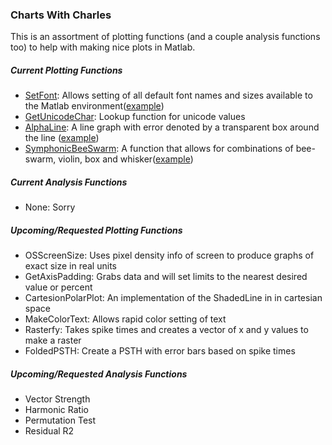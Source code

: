 ### Charts With Charles
This is an assortment of plotting functions (and a couple analysis functions too) to help with making nice plots in Matlab.

##### Current Plotting Functions
* [SetFont](Plotting/SetFont.m): Allows setting of all default font names and sizes available to the Matlab environment([example](Plotting/html/PlottingExamples_01.png))
* [GetUnicodeChar](Plotting/GetUnicodeChar.m): Lookup function for unicode values
* [AlphaLine](Plotting/AlphaLine.m): A line graph with error denoted by a transparent box around the line ([example](Plotting/html/PlottingExamples_02.png))
* [SymphonicBeeSwarm](Plotting/SymphonicBeeSwarm.m): A function that allows for combinations of bee-swarm, violin, box and whisker([example](Plotting/html/PlottingExamples_03.png))

##### Current Analysis Functions
* None: Sorry

##### Upcoming/Requested Plotting Functions
* OSScreenSize: Uses pixel density info of screen to produce graphs of exact size in real units
* GetAxisPadding: Grabs data and will set limits to the nearest desired value or percent
* CartesionPolarPlot: An implementation of the ShadedLine in in cartesian space
* MakeColorText: Allows rapid color setting of text
* Rasterfy: Takes spike times and creates a vector of x and y values to make a raster
* FoldedPSTH: Create a PSTH with error bars based on spike times

##### Upcoming/Requested Analysis Functions
* Vector Strength
* Harmonic Ratio
* Permutation Test
* Residual R2

